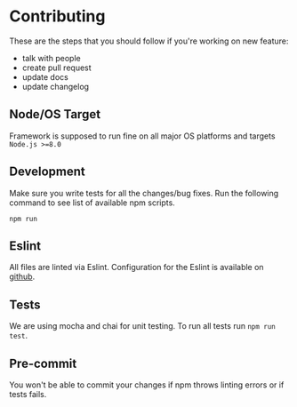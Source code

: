 # Contributing

These are the steps that you should follow if you're working on new feature:
- talk with people
- create pull request
- update docs
- update changelog

## Node/OS Target

Framework is supposed to run fine on all major OS platforms and targets `Node.js >=8.0`

## Development
Make sure you write tests for all the changes/bug fixes.
Run the following command to see list of available npm scripts.

```
npm run
```

## Eslint
All files are linted via Eslint. Configuration for the Eslint is available on [github](https://github.com/vast-engineering/eslint-config-vast).

## Tests
We are using mocha and chai for unit testing.
To run all tests run `npm run test`.

## Pre-commit
You won't be able to commit your changes if npm throws linting errors or if tests fails.
